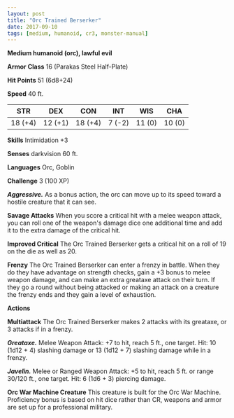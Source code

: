 ```yaml
---
layout: post
title: "Orc Trained Berserker"
date: 2017-09-10
tags: [medium, humanoid, cr3, monster-manual]
---
```


**Medium humanoid (orc), lawful evil**

**Armor Class** 16 (Parakas Steel Half-Plate)

**Hit Points** 51 (6d8+24)

**Speed** 40 ft.

|   STR   |   DEX   |   CON   |   INT   |   WIS   |   CHA   |
|:-----:|:-----:|:-----:|:-----:|:-----:|:-----:|
| 18 (+4) | 12 (+1) | 18 (+4) | 7 (-2) | 11 (0) | 10 (0) |

**Skills** Intimidation +3

**Senses** darkvision 60 ft.

**Languages** Orc, Goblin

**Challenge** 3 (100 XP)

***Aggressive.*** As a bonus action, the orc can move up to its speed toward a hostile creature that it can see.

**Savage Attacks** When you score a critical hit with a melee weapon attack, you can roll one of the weapon's damage dice one additional time and add it to the extra damage of the critical hit.

**Improved Critical** The Orc Trained Berserker gets a critical hit on a roll of 19 on the die as well as 20.

**Frenzy** The Orc Trained Berserker can enter a frenzy in battle. When they do they have advantage on strength checks, gain a +3 bonus to melee weapon damage, and can make an extra greataxe attack on their turn. If they go a round without being attacked or making an attack on a creature the frenzy ends and they gain a level of exhaustion.

**Actions**

**Multiattack** The Orc Trained Berserker makes 2 attacks with its greataxe, or 3 attacks if in a frenzy.

***Greataxe.*** Melee Weapon Attack: +7 to hit, reach 5 ft., one target. Hit: 10 (1d12 + 4) slashing damage or 13 (1d12 + 7) slashing damage while in a frenzy.

***Javelin.*** Melee or Ranged Weapon Attack: +5 to hit, reach 5 ft. or range 30/120 ft., one target. Hit: 6 (1d6 + 3) piercing damage.

**Orc War Machine Creature** This creature is built for the Orc War Machine. Proficiency bonus is based on hit dice rather than CR, weapons and armor are set up for a professional military.

